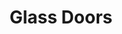 ---
layout: post
title: Glass Doors
permalink: /addons/compliance32x/GlassDoors
comments: true
comments-id: GlassDoors
header-img: compliance32x/addons/Glass Door.jpg

long_text: Add a fresh glass pane to doors.

authors:
  - RobertR11
  - HARAG0N

download:
  - 1.17:
    - https://github.com/Compliance-Addons/Addons/raw/master/32x/GlassDoors/Glass%20Doors%20-%20C32.zip
---
